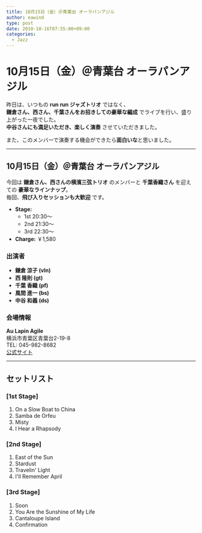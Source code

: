 ```yaml
---
title: 10月15日（金）＠青葉台 オーラパンアジル
author: eawind
type: post
date: 2010-10-16T07:55:00+09:00
categories:
  - Jazz
---
```

# 10月15日（金）＠青葉台 オーラパンアジル

昨日は、いつもの **run run ジャズトリオ** ではなく、  
**鎌倉さん、西さん、千葉さんをお招きしての豪華な編成** でライブを行い、盛り上がった一夜でした。  
**中谷さんにも満足いただき、楽しく演奏** させていただきました。

また、このメンバーで演奏する機会ができたら**面白いな**と思いました。

---

## 10月15日（金）＠青葉台 オーラパンアジル

今回は **鎌倉さん、西さんの横濱三弦トリオ** のメンバーと **千葉香織さん** を迎えての **豪華なラインナップ**。  
毎回、**飛び入りセッションも大歓迎** です。

- **Stage:**  
  - 1st 20:30〜  
  - 2nd 21:30〜  
  - 3rd 22:30〜  
- **Charge:** ￥1,580  

### 出演者
- **鎌倉 涼子 (vln)**  
- **西 隆則 (gt)**  
- **千葉 香織 (pf)**  
- **風間 進一 (bs)**  
- **中谷 和義 (ds)**  

### 会場情報
**Au Lapin Agile**  
横浜市青葉区青葉台2-19-8  
TEL: 045-982-8682  
[公式サイト](http://www.geocities.jp/aulapinagile1/index.html)  

---

## セットリスト

### [1st Stage]
1. On a Slow Boat to China  
2. Samba de Orfeu  
3. Misty  
4. I Hear a Rhapsody  

### [2nd Stage]
1. East of the Sun  
2. Stardust  
3. Travelin' Light  
4. I'll Remember April  

### [3rd Stage]
1. Soon  
2. You Are the Sunshine of My Life  
3. Cantaloupe Island  
4. Confirmation  
